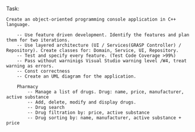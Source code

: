 Task:

	Create an object-oriented programming console application in C++ language.

		-- Use feature driven development. Identify the features and plan them for two iterations.
		-- Use layered architecture (UI / Services(GRASP Controller) / Repository). Create classes for: Domain, Service, UI, Repository.
		-- Test and specify every feature. (Test Code Coverage >99%)
		-- Pass without warninigs Visual Studio warning level /W4, treat warning as errors.
		-- Const correctness
		-- Create an UML diagram for the application.

		Pharmacy
			-- Manage a list of drugs. Drug: name, price, manufacturer, active substance
			-- Add, delete, modify and display drugs.
			-- Drug search
   			-- Drug filtration by: price, active substance
			-- Drug sorting by: name, manufacturer, active substance + price
